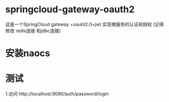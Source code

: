 # springcloud-gateway-oauth2
这是一个SpringCloud gateway +oauht2.0+jwt 实现微服务的认证和授权 (记得修改 redis连接 和jdbc连接)
# 安装naocs 
# 测试
1.访问 http://localhost:9090/auth/password/login



